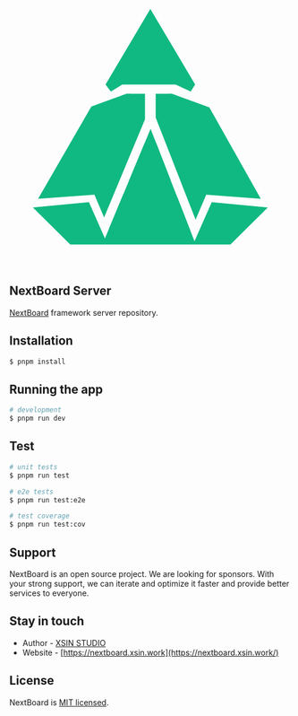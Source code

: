 <p align="center">
  <a href="https://nextboard.xsin.work/" target="blank">
  <svg width="501" height="501" viewBox="0 0 501 501" fill="none" xmlns="http://www.w3.org/2000/svg">
    <g clip-path="url(#clip0_3_2)">
    <path fill-rule="evenodd" clip-rule="evenodd" d="M187.954 460H202.272V369.123L176.006 431.973L187.954 460ZM211.506 347.031L221.363 342.164L221.363 460H240.454L240.454 277.769L211.506 347.031ZM240.454 236.706L167.338 411.645L149.773 370.444L207.045 191.333H240.454V236.706ZM259.546 277.084V460H278.637V342.164L286.583 346.088L259.546 277.084ZM297.727 374.529V460H312.045L322.035 436.568L297.727 374.529ZM330.899 415.778L259.546 233.672V191.333H288.182L350.227 370.444L330.899 415.778Z" fill="#10B981"/>
    <path d="M140.226 384.585L39.9999 394.012L106.817 460H173.636L140.226 384.585Z" fill="#10B981"/>
    <path d="M359.774 384.585L460 394.012L393.182 460H326.364L359.774 384.585Z" fill="#10B981"/>
    <path d="M447.488 378.507L344.378 370.672L282.512 191.231H288.857L355.483 215.522L447.488 378.507Z" fill="#10B981"/>
    <path d="M49.3244 378.507L155.607 370.672L214.301 191.231L206.369 191.388L144.503 213.955L49.3244 378.507Z" fill="#10B981"/>
    <path d="M330.102 174.776L322.17 187.313L295.203 174.776L200.024 174.776L179.402 187.313L169.884 174.776L249.993 40L330.102 174.776Z" fill="#10B981"/>
    <path fill-rule="evenodd" clip-rule="evenodd" d="M331.217 460L250.446 253.861L164.291 460H331.217Z" fill="#10B981"/>
    </g>
    <defs>
    <clipPath id="clip0_3_2">
    <rect width="420" height="420" fill="white" transform="translate(40 40)"/>
    </clipPath>
    </defs>
    </svg>
  </a>
</p>

## NextBoard Server

[NextBoard](https://github.com/xsin/nextboard-server) framework server repository.

## Installation

```bash
$ pnpm install
```

## Running the app

```bash
# development
$ pnpm run dev
```

## Test

```bash
# unit tests
$ pnpm run test

# e2e tests
$ pnpm run test:e2e

# test coverage
$ pnpm run test:cov
```

## Support

NextBoard is an open source project. We are looking for sponsors. With your strong support, we can iterate and optimize it faster and provide better services to everyone.

## Stay in touch

- Author - [XSIN STUDIO](https://github.com/xsin)
- Website - [https://nextboard.xsin.work](https://nextboard.xsin.work/)

## License

NextBoard is [MIT licensed](LICENSE).
